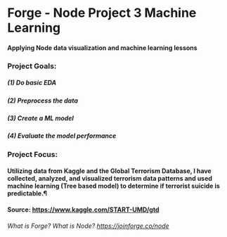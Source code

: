 # Forge - Node Project 3 Machine Learning
#### Applying Node data visualization and machine learning lessons 

### Project Goals:
##### (1) Do basic EDA
##### (2) Preprocess the data
##### (3) Create a ML model
##### (4) Evaluate the model performance

### Project Focus:
#### Utilizing data from Kaggle and the Global Terrorism Database, I have collected, analyzed, and visualized terrorism data patterns and used machine learning (Tree based model) to determine if terrorist suicide is predictable.¶
#### Source: https://www.kaggle.com/START-UMD/gtd



###### What is Forge? What is Node? https://joinforge.co/node
